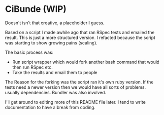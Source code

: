 # CiBunde (WIP)

Doesn't isn't that creative, a placeholder I guess.

Based on a script I made awhile ago that ran RSpec tests and emailed the result. This is just a more structured version. I refacted because the script was starting to show growing pains (scaling).

The basic process was:

 - Run script wrapper which would fork another bash command that would then run RSpec etc.
 - Take the results and email them to people

The Reason for the forking was the script ran it's own ruby version. If the tests need a newer version then we would have all sorts of problems. usually dependencies. Bundler was also involved.

I'll get around to editing more of this README file later. I tend to write documentation to have a break from coding.
